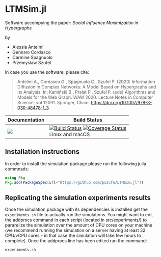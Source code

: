 # LTMSim.jl

Software accompying the paper:
*Social Influence Maximization in Hypergraphs*

by

- Alessia Antelmi
- Gennaro Cordasco
- Carmine Spagnuolo
- Przemyslaw Szufel

In case you use the software, please cite:

> Antelmi A., Cordasco G., Spagnuolo C., Szufel P. (2020) Information Diffusion in Complex Networks: A Model Based on Hypergraphs and Its Analysis. In: Kamiński B., Prałat P., Szufel P. (eds) Algorithms and Models for the Web Graph. WAW 2020. Lecture Notes in Computer Science, vol 12091. Springer, Cham. https://doi.org/10.1007/978-3-030-48478-1_3



| **Documentation** | **Build Status** |
|---------------|--------------|
|[![][docs-latest-img]][docs-dev-url] | [![Build Status][travis-img]][travis-url]  [![Coverage Status][codecov-img]][codecov-url] <br/> Linux and macOS |

## Installation instructions

In order to install the simulation package please run the following julia commnads:
```julia
using Pkg
Pkg.add(PackageSpec(url="https://github.com/pszufe/LTMSim.jl"))
```

## Replicating the simulation experiments results

Once the simulation package with its dependencies is installed get the `experiments.sh` file to actually run the simulations. You might want to edit the addprocs command in each script (located in src/experiments/) to pararelize the simulation over the amount of CPU cores on your machine (we recommend running the simulation on a server having at least 32 CPU/vCPU cores - in that case the simulation will take few hours to complete). Once the addprocs line has been edited run the command:
```bash
experiments.sh
```

[docs-latest-img]: https://img.shields.io/badge/docs-latest-blue.svg
[docs-stable-img]: https://img.shields.io/badge/docs-stable-blue.svg
[docs-dev-url]: https://pszufe.github.io/LTMSim.jll/dev
[docs-stable-url]: https://pszufe.github.io/LTMSim.jl/stable

[travis-img]: https://travis-ci.org/pszufe/LTMSim.jl.svg?branch=master
[travis-url]: https://travis-ci.org/pszufe/LTMSim.jl

[codecov-img]: https://coveralls.io/repos/github/pszufe/LTMSim.jl/badge.svg?branch=master
[codecov-url]: https://coveralls.io/github/pszufe/LTMSim.jl?branch=master

